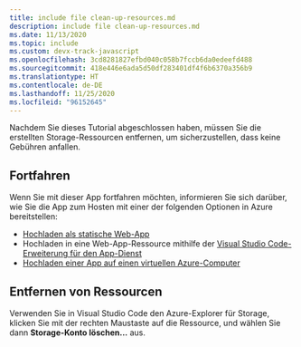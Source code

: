 ```yaml
---
title: include file clean-up-resources.md
description: include file clean-up-resources.md
ms.date: 11/13/2020
ms.topic: include
ms.custom: devx-track-javascript
ms.openlocfilehash: 3cd8281827efbd040c058b7fccb6da0edeefd488
ms.sourcegitcommit: 418e446e6ada5d50df283401df4f6b6370a356b9
ms.translationtype: HT
ms.contentlocale: de-DE
ms.lasthandoff: 11/25/2020
ms.locfileid: "96152645"
---
```

Nachdem Sie dieses Tutorial abgeschlossen haben, müssen Sie die erstellten Storage-Ressourcen entfernen, um sicherzustellen, dass keine Gebühren anfallen. 

## <a name="continue-on"></a>Fortfahren

Wenn Sie mit dieser App fortfahren möchten, informieren Sie sich darüber, wie Sie die App zum Hosten mit einer der folgenden Optionen in Azure bereitstellen:

* [Hochladen als statische Web-App](/azure/static-web-apps/getting-started?tabs=vanilla-javascript)
* Hochladen in eine Web-App-Ressource mithilfe der [Visual Studio Code-Erweiterung für den App-Dienst](https://marketplace.visualstudio.com/items?itemName=ms-azuretools.vscode-azureappservice)
* [Hochladen einer App auf einen virtuellen Azure-Computer](../../tutorial/nodejs-virtual-machine-vm/introduction.md)

## <a name="remove-resources"></a>Entfernen von Ressourcen

Verwenden Sie in Visual Studio Code den Azure-Explorer für Storage, klicken Sie mit der rechten Maustaste auf die Ressource, und wählen Sie dann **Storage-Konto löschen...** aus.
